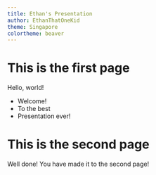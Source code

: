 ```yaml
---
title: Ethan's Presentation
author: EthanThatOneKid
theme: Singapore
colortheme: beaver
---
```


# This is the first page

Hello, world!

- Welcome!
- To the best
- Presentation ever!

# This is the second page

Well done!
You have made it to the second page!
